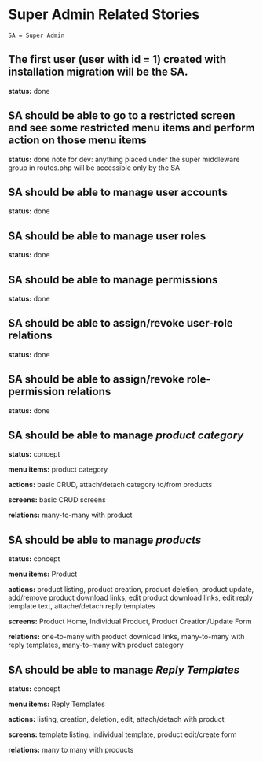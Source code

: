 # Super Admin Related Stories	

`SA = Super Admin`

## The first user (user with id = 1) created with installation migration will be the SA.
**status:** done

## SA should be able to go to a restricted screen and see some restricted menu items and perform action on those menu items
**status:** done
note for dev: anything placed under the super middleware group in routes.php will be accessible only by the SA
 
## SA should be able to manage user accounts
**status:** done

## SA should be able to manage user roles
**status:** done

## SA should be able to manage permissions
**status:** done

## SA should be able to assign/revoke user-role relations
**status:** done

## SA should be able to assign/revoke role-permission relations
**status:** done

## SA should be able to manage *product category*
**status:** concept

**menu items:** product category

**actions:** basic CRUD, attach/detach category to/from products

**screens:** basic CRUD screens

**relations:** many-to-many with product

## SA should be able to manage *products*
**status:** concept

**menu items:** Product

**actions:** product listing, product creation, product deletion, 
		product update, add/remove product download links, edit product download links, edit reply template text, 
		attache/detach reply templates

**screens:** Product Home, Individual Product, Product Creation/Update Form

**relations:** one-to-many with product download links, many-to-many with reply templates, many-to-many with product category

## SA should be able to manage *Reply Templates*
**status:** concept

**menu items:** Reply Templates

**actions:** listing, creation, deletion, edit, attach/detach with product

**screens:** template listing, individual template, product edit/create form

**relations:** many to many with products

